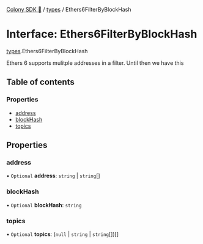 [Colony SDK 🚀](../README.md) / [types](../modules/types.md) / Ethers6FilterByBlockHash

# Interface: Ethers6FilterByBlockHash

[types](../modules/types.md).Ethers6FilterByBlockHash

Ethers 6 supports mulitple addresses in a filter. Until then we have this

## Table of contents

### Properties

- [address](types.Ethers6FilterByBlockHash.md#address)
- [blockHash](types.Ethers6FilterByBlockHash.md#blockhash)
- [topics](types.Ethers6FilterByBlockHash.md#topics)

## Properties

### address

• `Optional` **address**: `string` \| `string`[]

### blockHash

• `Optional` **blockHash**: `string`

### topics

• `Optional` **topics**: (``null`` \| `string` \| `string`[])[]
